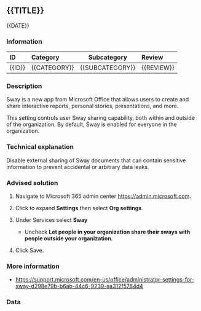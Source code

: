 ## {{TITLE}}

{{DATE}}

###  Information

| ID     | Category     | Subcategory     | Review     |
| :----- | :----------- | --------------- | :--------- |
| {{ID}} | {{CATEGORY}} | {{SUBCATEGORY}} | {{REVIEW}} |

### Description

Sway is a new app from Microsoft Office that allows users to create and share interactive reports, personal stories, presentations, and more. 

This setting controls user Sway sharing capability, both within and outside of the organization. By default, Sway is enabled for everyone in the organization. 

### Technical explanation

Disable external sharing of Sway documents that can contain sensitive information to prevent accidental or arbitrary data leaks. 

### Advised solution

1. Navigate to Microsoft 365 admin center https://admin.microsoft.com. 
2. Click to expand **Settings** then select **Org settings**. 
3. Under Services select **Sway**
   - Uncheck **Let people in your organization share their sways with people outside your organization**. 

4. Click Save. 

### More information

- https://support.microsoft.com/en-us/office/administrator-settings-for-sway-d298e79b-b6ab-44c6-9239-aa312f5784d4 

### Data